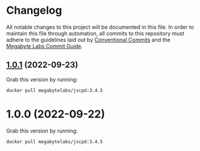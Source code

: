 # Changelog

All notable changes to this project will be documented in this file. In order to maintain this file through automation, all commits to this repository must adhere to the guidelines laid out by [Conventional Commits](https://conventionalcommits.org) and the [Megabyte Labs Commit Guide](https://megabyte.space/docs/contributing/commits).

## [1.0.1](https://gitlab.com/megabyte-labs/docker/codeclimate/jscpd/compare/v1.0.0...v1.0.1) (2022-09-23)





Grab this version by running:


```shell
docker pull megabytelabs/jscpd:3.4.5
```

# 1.0.0 (2022-09-22)





Grab this version by running:


```shell
docker pull megabytelabs/jscpd:3.4.5
```
